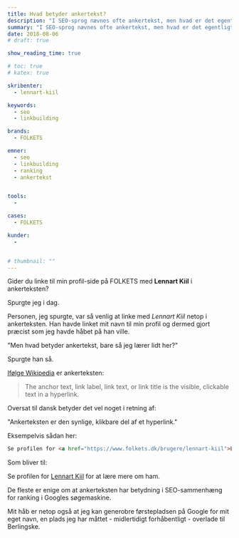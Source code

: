 ```yaml
---
title: Hvad betyder ankertekst?
description: "I SEO-sprog nævnes ofte ankertekst, men hvad er det egentligt?"
summary: "I SEO-sprog nævnes ofte ankertekst, men hvad er det egentligt?"
date: 2018-08-06
# draft: true

show_reading_time: true

# toc: true
# katex: true

skribenter:
  - lennart-kiil

keywords:
  - seo
  - linkbuilding

brands:
  - FOLKETS

emner:
  - seo
  - linkbuilding
  - ranking
  - ankertekst


tools:
  -

cases:
  - FOLKETS

kunder:
  -


# thumbnail: ""
---
```


Gider du linke til min profil-side på FOLKETS med **Lennart Kiil** i ankerteksten?

Spurgte jeg i dag.

Personen, jeg spurgte, var så venlig at linke med _Lennart Kiil_ netop i ankerteksten. Han havde linket mit navn til min profil og dermed gjort præcist som jeg havde håbet på han ville.

"Men hvad betyder ankertekst, bare så jeg lærer lidt her?"

Spurgte han så.

[Ifølge Wikipedia](https://en.wikipedia.org/wiki/Anchor_text) er ankerteksten:

> The anchor text, link label, link text, or link title is the visible, clickable text in a hyperlink.

Oversat til dansk betyder det vel noget i retning af:

"Ankerteksten er den synlige, klikbare del af et hyperlink."

Eksempelvis sådan her:

```html
Se profilen for <a href="https://www.folkets.dk/brugere/lennart-kiil">Lennart Kiil</a> for at lære mere om ham.
```

Som bliver til:

Se profilen for <a href="https://www.folkets.dk/brugere/lennart-kiil">Lennart Kiil</a> for at lære mere om ham.

De fleste er enige om at ankerteksten har betydning i SEO-sammenhæng for ranking i Googles søgemaskine.

Mit håb er netop også at jeg kan generobre førstepladsen på Google for mit eget navn, en plads jeg har måttet - midlertidigt forhåbentligt - overlade til Berlingske.

